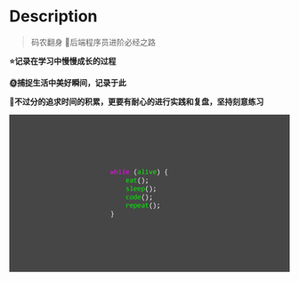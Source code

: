 # Description

> 码农翻身 🔔后端程序员进阶必经之路

**⭐记录在学习中慢慢成长的过程**

**🌞捕捉生活中美好瞬间，记录于此**

**🔔不过分的追求时间的积累，更要有耐心的进行实践和复盘，坚持刻意练习**

![](_media/img/bg2.png ':size=80%')
